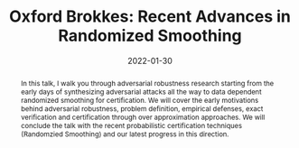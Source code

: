 ---
title: "Oxford Brokkes: Recent Advances in Randomized Smoothing"

event: Oxford Brookes University
event_url: 

location: Zoom
# address:
#   street: 
#   city: 
#   region: 
#   postcode:
#   country: 

summary: 
abstract: In this talk, I walk you through adversarial robustness research starting from the early days of synthesizing adversarial attacks all the way to data dependent randomized smoothing for certification. We will cover the early motivations behind adversarial robustness, problem definition, empirical defenses, exact verification and certification through over approximation approaches. We will conclude the talk with the recent probabilistic certification techniques (Randomzied Smoothing) and our latest progress in this direction.


# Talk start and end times.
#   End time can optionally be hidden by prefixing the line with `#`.
date: '2022-01-30'
date_end: '2022-07-31'
all_day: true

# Schedule page publish date (NOT talk date).
publishDate: '2017-01-01T00:00:00Z'

authors: []
tags: []

# Is this a featured talk? (true/false)
featured: false

# image:
#   caption: 'Image credit: [**Unsplash**](https://unsplash.com/photos/bzdhc5b3Bxs)'
#   focal_point: Right

links:
# - icon: twitter
#   icon_pack: fab
#   name: Follow
#   url: https://twitter.com/georgecushen
url_code: ""
url_pdf: ""
url_slides: "https://docs.google.com/presentation/d/1vW6U-p9wC-anM7FhIy0ewei77zAfigeK/edit?usp=sharing&ouid=105085779370076248797&rtpof=true&sd=true"
url_video: ""

# # Markdown Slides (optional).
# #   Associate this talk with Markdown slides.
# #   Simply enter your slide deck's filename without extension.
# #   E.g. `slides = "example-slides"` references `content/slides/example-slides.md`.
# #   Otherwise, set `slides = ""`.
# slides: example

# # Projects (optional).
# #   Associate this post with one or more of your projects.
# #   Simply enter your project's folder or file name without extension.
# #   E.g. `projects = ["internal-project"]` references `content/project/deep-learning/index.md`.
# #   Otherwise, set `projects = []`.
# projects:
# - example
---